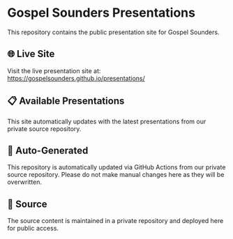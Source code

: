 # Gospel Sounders Presentations

This repository contains the public presentation site for Gospel Sounders.

## 🌐 Live Site

Visit the live presentation site at: https://gospelsounders.github.io/presentations/

## 📋 Available Presentations

This site automatically updates with the latest presentations from our private source repository.

## 🔄 Auto-Generated

This repository is automatically updated via GitHub Actions from our private source repository.
Please do not make manual changes here as they will be overwritten.

## 📝 Source

The source content is maintained in a private repository and deployed here for public access.

